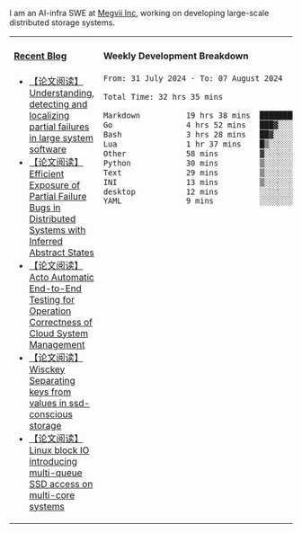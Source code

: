 I am an AI-infra SWE at [Megvii Inc](https://en.megvii.com/), working on developing large-scale distributed storage systems.

<table width="960px">
<tr>
<td valign="top" width="50%">

#### <a href="https://www.kongjun18.me" target="_blank">Recent Blog</a>

<!-- BLOG-POST-LIST:START -->
- [【论文阅读】Understanding, detecting and localizing partial failures in large system software](https://kongjun18.github.io/posts/understanding-detecting-and-localizing-partial-failures-in-large-system-software/)
- [【论文阅读】Efficient Exposure of Partial Failure Bugs in Distributed Systems with Inferred Abstract States](https://kongjun18.github.io/posts/efficient-exposure-of-partial-failure-bugs-in-distributed-systems-with-inferred-abstract-states/)
- [【论文阅读】Acto Automatic End-to-End Testing for Operation Correctness of Cloud System Management](https://kongjun18.github.io/posts/acto-automatic-end-to-end-testing-for-operation-correctness-of-cloud-system-management/)
- [【论文阅读】Wisckey Separating keys from values in ssd-conscious storage](https://kongjun18.github.io/posts/wisckey-separating-keys-from-values-in-ssd-conscious-storage/)
- [【论文阅读】Linux block IO introducing multi-queue SSD access on multi-core systems](https://kongjun18.github.io/posts/linux-block-io-introducing-multi-queue-ssd-access-on-multi-core-systems/)
<!-- BLOG-POST-LIST:END -->

</td>
<td valign="top" width="50%">

#### Weekly Development Breakdown

<!--START_SECTION:waka-->

```txt
From: 31 July 2024 - To: 07 August 2024

Total Time: 32 hrs 35 mins

Markdown          19 hrs 38 mins  ███████████████░░░░░░░░░░   60.25 %
Go                4 hrs 52 mins   ███▓░░░░░░░░░░░░░░░░░░░░░   14.93 %
Bash              3 hrs 28 mins   ██▓░░░░░░░░░░░░░░░░░░░░░░   10.69 %
Lua               1 hr 37 mins    █▒░░░░░░░░░░░░░░░░░░░░░░░   04.96 %
Other             58 mins         ▓░░░░░░░░░░░░░░░░░░░░░░░░   02.98 %
Python            30 mins         ▒░░░░░░░░░░░░░░░░░░░░░░░░   01.58 %
Text              29 mins         ▒░░░░░░░░░░░░░░░░░░░░░░░░   01.51 %
INI               13 mins         ▒░░░░░░░░░░░░░░░░░░░░░░░░   00.71 %
desktop           12 mins         ░░░░░░░░░░░░░░░░░░░░░░░░░   00.62 %
YAML              9 mins          ░░░░░░░░░░░░░░░░░░░░░░░░░   00.50 %
```

<!--END_SECTION:waka-->
</td>
</tr>

</table>
